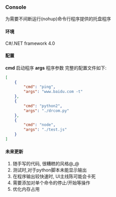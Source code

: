 ### Console 

为需要不间断运行(nohup)命令行程序提供的托盘程序

#### 环境
C#/.NET framework 4.0

#### 配置
**cmd** 启动程序
**args** 程序参数
完整的配置文件如下:
``` json
[
	{
		"cmd": "ping",
		"args": "www.baidu.com -t"
	},
	{
		"cmd": "python2",
		"args": "./drcom.py"
	},
	{
		"cmd": "node",
		"args": "./test.js"
	}
]
```

#### 未来更新
1. 随手写的代码, 很糟糕的风格@_@
2. 测试时,对于python脚本未能显示输出
3. 在程序输出较快速时, UI主线陈可能会卡死
4. 需要添加对单个命令的停止/开始等操作
5. 优化内存占用
